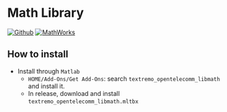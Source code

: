# Math Library
[![Github](https://img.shields.io/badge/Github-1.0.2-grey)](https://github.com/OpenTelecomm/LibMath) 
[![MathWorks](https://img.shields.io/badge/MathWorks-1.0.2-red)](https://www.mathworks.com/matlabcentral/fileexchange/182267-textremo_opentelecomm_libmath) 

## How to install
* Install through `Matlab`
    * `HOME/Add-Ons/Get Add-Ons`: search `textremo_openteleco​mm_libmath` and install it.
    * In release, download and install `textremo_opentelecomm_libmath.mltbx`